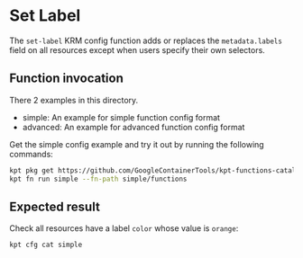 # Set Label

The `set-label` KRM config function adds or replaces the
`metadata.labels` field on all resources except when users specify
their own selectors.

## Function invocation

There 2 examples in this directory.

- simple: An example for simple function config format
- advanced: An example for advanced function config format

Get the simple config example and try it out by running the following commands:

```sh
kpt pkg get https://github.com/GoogleContainerTools/kpt-functions-catalog.git/examples/set-label/simple .
kpt fn run simple --fn-path simple/functions
```

## Expected result

Check all resources have a label `color` whose value is `orange`:

```sh
kpt cfg cat simple
```
